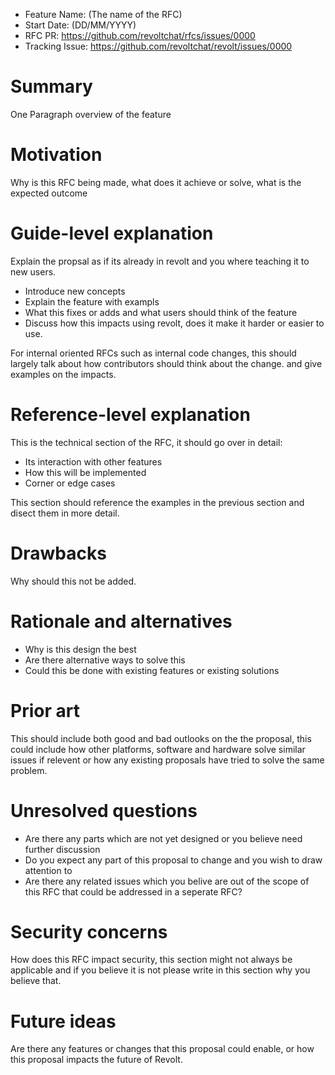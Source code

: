 - Feature Name: (The name of the RFC)
- Start Date: (DD/MM/YYYY)
- RFC PR: https://github.com/revoltchat/rfcs/issues/0000
- Tracking Issue: https://github.com/revoltchat/revolt/issues/0000

# Summary

One Paragraph overview of the feature

# Motivation

Why is this RFC being made, what does it achieve or solve, what is the expected outcome

# Guide-level explanation

Explain the propsal as if its already in revolt and you where teaching it to new users.
- Introduce new concepts
- Explain the feature with exampls
- What this fixes or adds and what users should think of the feature
- Discuss how this impacts using revolt, does it make it harder or easier to use.

For internal oriented RFCs such as internal code changes, this should largely talk about how contributors should think about the change. and give examples on the impacts.

# Reference-level explanation

This is the technical section of the RFC, it should go over in detail:
- Its interaction with other features
- How this will be implemented
- Corner or edge cases

This section should reference the examples in the previous section and disect them in more detail.

# Drawbacks

Why should this not be added.

# Rationale and alternatives

- Why is this design the best
- Are there alternative ways to solve this
- Could this be done with existing features or existing solutions

# Prior art

This should include both good and bad outlooks on the the proposal, this could include how other platforms, software and hardware solve similar issues if relevent or how any existing proposals have tried to solve the same problem.

# Unresolved questions

- Are there any parts which are not yet designed or you believe need further discussion
- Do you expect any part of this proposal to change and you wish to draw attention to
- Are there any related issues which you belive are out of the scope of this RFC that could be addressed in a seperate RFC?

# Security concerns

How does this RFC impact security, this section might not always be applicable and if you believe it is not please write in this section why you believe that.

# Future ideas

Are there any features or changes that this proposal could enable, or how this proposal impacts the future of Revolt.